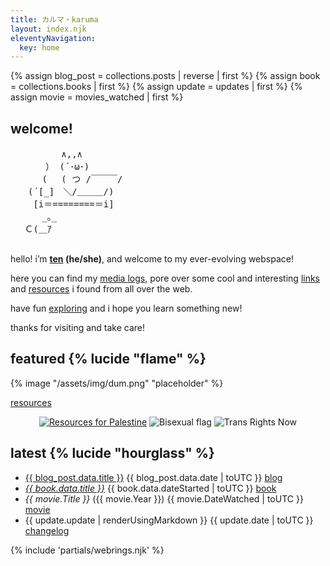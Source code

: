 ```yaml
---
title: カルマ・karuma
layout: index.njk
eleventyNavigation:
  key: home
---
```


{% assign blog_post = collections.posts | reverse | first %}
{% assign book = collections.books | first %}
{% assign update = updates | first %}
{% assign movie = movies_watched | first %}

<section class="cards">
  <div class="size-m welcome">
    <h2>welcome!</h2>
<pre class="ascii">
　　　 　  ∧,,∧
　　　　） (´･ω･) 　 　 　 　
　　　 (　 ( つ /￣￣￣/　
　　(´[_]　＼/＿＿＿/)
　　 [i＝========＝i]
　　　 _｡_　 　
　 Ｃ(＿ｱ

</pre>
    
hello! i’m **[ten](/about) (he/she)**, and welcome to my ever-evolving webspace!

here you can find my [media logs](/logs), pore over some cool and interesting [links](/links) and [resources](/resources) i found from all over the web.

have fun [exploring](/sitemap) and i hope you learn something new!

thanks for visiting and take care!

  </div>

<div class="clear vertical">
  <div class="featured">
    <h2>featured {% lucide "flame" %}</h2>
    {% image "/assets/img/dum.png" "placeholder" %}
    <p><a href="/resources" class="link">resources</a></p>
  </div>
  <div>
  <center>

  [![Resources for Palestine](/assets/img/standwith.png)](/resources/palestine) ![Bisexual flag](/assets/img/bisexual.png) ![Trans Rights Now](/assets/img/trn.png)

  </center>
  </div>
</div>


  <div class="latest">
    <h2>latest {% lucide "hourglass" %}</h2>
    <ul class="card-list">
      <li class="card-item">
        <span class="title"><a href="{{ blog_post.url }}">{{ blog_post.data.title }}</a></span>
        <span class="date">{{ blog_post.data.date | toUTC }}</span>
        <span class="category"><a href="/blog">blog</a></span>
      </li>
      <li class="card-item">
        <span class="title"><a href="{{ book.url }}"><em>{{ book.data.title }}</em></a></span>
        <span class="date">{{ book.data.dateStarted | toUTC }}</span>
        <span class="category"><a href="/logs/books/">book</a></span>
      </li>
      <li class="card-item">
        <span class="title"><em>{{ movie.Title }}</em> ({{ movie.Year }})</span>
        <span class="date">{{ movie.DateWatched | toUTC }}</span>
        <span class="category"><a href="/logs/movies/">movie</a></span>
      </li>
      <li class="card-item">
        <span class="title update">{{ update.update | renderUsingMarkdown }}</span>
        <span class="date">{{ update.date | toUTC }}</span>
        <span class="category"><a href="/changelog">changelog</a></span>
      </li>
    </ul>
  </div>
  <div>
  {% include 'partials/webrings.njk' %}
  </div>
</section>